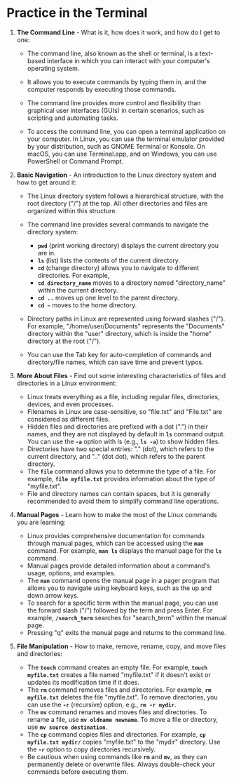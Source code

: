 # Practice in the Terminal

1. **The Command Line** - What is it, how does it work, and how do I get to one:

   - The command line, also known as the shell or terminal, is a text-based interface in which you can interact with your computer's operating system.

   - It allows you to execute commands by typing them in, and the computer responds by executing those commands.

   - The command line provides more control and flexibility than graphical user interfaces (GUIs) in certain scenarios, such as scripting and automating tasks.

   - To access the command line, you can open a terminal application on your computer. In Linux, you can use the terminal emulator provided by your distribution, such as GNOME Terminal or Konsole. On macOS, you can use Terminal.app, and on Windows, you can use PowerShell or Command Prompt.

2. **Basic Navigation** - An introduction to the Linux directory system and how to get around it:

    - The Linux directory system follows a hierarchical structure, with the root directory ("/") at the top. All other directories and files are organized within this structure.

    - The command line provides several commands to navigate the directory system:
      - **`pwd`** (print working directory) displays the current directory you are in.
      - **`ls`** (list) lists the contents of the current directory.
      - **`cd`** (change directory) allows you to navigate to different directories. For example,
      - **`cd directory_name`** moves to a directory named "directory_name" within the current directory.
      - **`cd ..`** moves up one level to the parent directory.
      - **`cd ~`** moves to the home directory.
    - Directory paths in Linux are represented using forward slashes ("/"). For example, "/home/user/Documents" represents the "Documents" directory within the "user" directory, which is inside the "home" directory at the root ("/").
    - You can use the Tab key for auto-completion of commands and directory/file names, which can save time and prevent typos.

3. **More About Files** - Find out some interesting characteristics of files and directories in a Linux environment:

   - Linux treats everything as a file, including regular files, directories, devices, and even processes.
   - Filenames in Linux are case-sensitive, so "file.txt" and "File.txt" are considered as different files.
   - Hidden files and directories are prefixed with a dot (".") in their names, and they are not displayed by default in **`ls`** command output. You can use the **`-a`** option with ls (e.g., **`ls -a`**) to show hidden files.
   - Directories have two special entries: "." (dot), which refers to the current directory, and ".." (dot dot), which refers to the parent directory.
   - The **`file`** command allows you to determine the type of a file. For example, **`file myfile.txt`** provides information about the type of "myfile.txt".
   - File and directory names can contain spaces, but it is generally recommended to avoid them to simplify command line operations.

4. **Manual Pages** - Learn how to make the most of the Linux commands you are learning:

   - Linux provides comprehensive documentation for commands through manual pages, which can be accessed using the **`man`** command. For example, **`man ls`** displays the manual page for the **`ls`** command.
   - Manual pages provide detailed information about a command's usage, options, and examples.
   - The **`man`** command opens the manual page in a pager program that allows you to navigate using keyboard keys, such as the up and down arrow keys.
   - To search for a specific term within the manual page, you can use the forward slash ("/") followed by the term and press Enter. For example, **`/search_term`** searches for "search_term" within the manual page.
   - Pressing "q" exits the manual page and returns to the command line.

5. **File Manipulation** - How to make, remove, rename, copy, and move files and directories:

   - The **`touch`** command creates an empty file. For example, **`touch myfile.txt`** creates a file named "myfile.txt" if it doesn't exist or updates its modification time if it does.
   - The **`rm`** command removes files and directories. For example, **`rm myfile.txt`** deletes the file "myfile.txt". To remove directories, you can use the **`-r`** (recursive) option, e.g., **`rm -r mydir`**.
   - The **`mv`** command renames and moves files and directories. To rename a file, use **`mv oldname newname`**. To move a file or directory, use **`mv source destination`**.
   - The **`cp`** command copies files and directories. For example, **`cp myfile.txt mydir/`** copies "myfile.txt" to the "mydir" directory. Use the **`-r`** option to copy directories recursively.
   - Be cautious when using commands like **`rm`** and **`mv`**, as they can permanently delete or overwrite files. Always double-check your commands before executing them.

